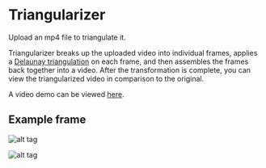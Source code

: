 # Triangularizer


Upload an mp4 file to triangulate it. 

Triangularizer breaks up the uploaded video into individual frames, applies a [Delaunay triangulation](https://en.wikipedia.org/wiki/Delaunay_triangulation) on each frame, and then assembles the frames back together into a video. After the transformation is complete, you can view the triangularized video in comparison to the original.

A video demo can be viewed [here](https://www.youtube.com/watch?v=_AZHZsI5fnc).


Example frame
---

![alt tag](https://github.com/SarcasmAppreciated/Triangularizer/blob/master/examples/RickRoll.png)

![alt tag](https://github.com/SarcasmAppreciated/Triangularizer/blob/master/examples/RickRollTriangularized.png)

